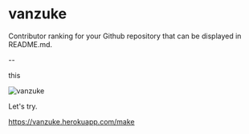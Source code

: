 # vanzuke

Contributor ranking for your Github repository that can be displayed in README.md.

--

this

![vanzuke](https://vanzuke.herokuapp.com/ranks?repo=kurehajime/vanzuke&count=5&years=1&month=0&days=0&title=%F0%9F%91%91Contributors%F0%9F%91%91)

Let's try.

https://vanzuke.herokuapp.com/make